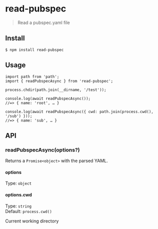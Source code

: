 # read-pubspec

> Read a pubspec.yaml file

## Install

```
$ npm install read-pubspec
```

## Usage

```
import path from 'path';
import { readPubspecAsync } from 'read-pubspec';

process.chdir(path.join(__dirname, '/test'));

console.log(await readPubspecAsync());
//=> { name: 'root', … }

console.log(await readPubspecAsync({ cwd: path.join(process.cwd(), '/sub') }));
//=> { name: 'sub', … }

```

## API

### readPubspecAsync(options?)

Returns a `Promise<object>` with the parsed YAML.

#### options

Type: `object`

#### options.cwd

Type: `string`<br>
Default: `process.cwd()`

Current working directory
